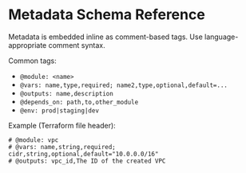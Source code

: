 
# Metadata Schema Reference

Metadata is embedded inline as comment-based tags. Use language-appropriate comment syntax.

Common tags:

- `@module: <name>`
- `@vars: name,type,required; name2,type,optional,default=...`
- `@outputs: name,description`
- `@depends_on: path,to,other_module`
- `@env: prod|staging|dev`

Example (Terraform file header):

```hcl
# @module: vpc
# @vars: name,string,required; cidr,string,optional,default="10.0.0.0/16"
# @outputs: vpc_id,The ID of the created VPC
```
